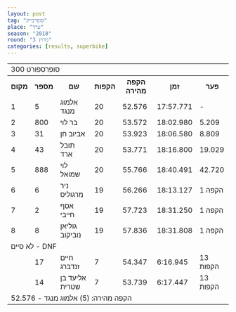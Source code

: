 ```yaml
---
layout: post
tag: "סופרבייק"
place: "ערד"
season: "2018"
round: "מרוץ 3"
categories: [results, superbike]
---
```

<table class="line_color">
    <tr>
        <td colspan="99" class="title_font">סופרספורט 300</td>
    </tr>
    <tr class="rnkh_bkcolor">
        <th class="rnkh_font">מקום</th>
        <th class="rnkh_font">מספר</th>
        <th class="rnkh_font">שם</th>
        <th class="rnkh_font">הקפות</th>
        <th class="rnkh_font">הקפה מהירה</th>
        <th class="rnkh_font">זמן</th>
        <th class="rnkh_font">פער</th>
    </tr>
    <tr class="rnk_bkcolor">
        <td class="rnk_font">1</td>
        <td class="rnk_font">5</td>
        <td class="rnk_font">אלמוג מנגד</td>
        <td class="rnk_font">20</td>
        <td class="rnk_font">52.576</td>
        <td class="rnk_font">17:57.771</td>
        <td class="rnk_font">-</td>
    </tr>
    <tr class="rnk_bkcolor">
        <td class="rnk_font">2</td>
        <td class="rnk_font">800</td>
        <td class="rnk_font">בר לוי</td>
        <td class="rnk_font">20</td>
        <td class="rnk_font">53.572</td>
        <td class="rnk_font">18:02.980</td>
        <td class="rnk_font">5.209</td>
    </tr>
    <tr class="rnk_bkcolor">
        <td class="rnk_font">3</td>
        <td class="rnk_font">31</td>
        <td class="rnk_font">אביוב חן</td>
        <td class="rnk_font">20</td>
        <td class="rnk_font">53.923</td>
        <td class="rnk_font">18:06.580</td>
        <td class="rnk_font">8.809</td>
    </tr>
    <tr class="rnk_bkcolor">
        <td class="rnk_font">4</td>
        <td class="rnk_font">43</td>
        <td class="rnk_font">תובל ארד</td>
        <td class="rnk_font">20</td>
        <td class="rnk_font">53.771</td>
        <td class="rnk_font">18:16.800</td>
        <td class="rnk_font">19.029</td>
    </tr>
    <tr class="rnk_bkcolor">
        <td class="rnk_font">5</td>
        <td class="rnk_font">888</td>
        <td class="rnk_font">לוי שמואל</td>
        <td class="rnk_font">20</td>
        <td class="rnk_font">55.766</td>
        <td class="rnk_font">18:40.491</td>
        <td class="rnk_font">42.720</td>
    </tr>
    <tr class="rnk_bkcolor">
        <td class="rnk_font">6</td>
        <td class="rnk_font">6</td>
        <td class="rnk_font">ניר מרגוליס</td>
        <td class="rnk_font">19</td>
        <td class="rnk_font">56.266</td>
        <td class="rnk_font">18:13.127</td>
        <td class="rnk_font">1 הקפה</td>
    </tr>
    <tr class="rnk_bkcolor">
        <td class="rnk_font">7</td>
        <td class="rnk_font">2</td>
        <td class="rnk_font">אסף חייבי</td>
        <td class="rnk_font">19</td>
        <td class="rnk_font">57.723</td>
        <td class="rnk_font">18:31.250</td>
        <td class="rnk_font">1 הקפה</td>
    </tr>
    <tr class="rnk_bkcolor">
        <td class="rnk_font">8</td>
        <td class="rnk_font">8</td>
        <td class="rnk_font">גוליאן נוביקוב</td>
        <td class="rnk_font">19</td>
        <td class="rnk_font">57.836</td>
        <td class="rnk_font">18:31.808</td>
        <td class="rnk_font">1 הקפה</td>
    </tr>
    <tr>
        <td colspan="99" class="subtitle_font">לא סיים - DNF</td>
    </tr>
    <tr class="rnk_bkcolor">
        <td class="rnk_font"></td>
        <td class="rnk_font">17</td>
        <td class="rnk_font">חיים זנדברג</td>
        <td class="rnk_font">7</td>
        <td class="rnk_font">54.347</td>
        <td class="rnk_font">6:16.945</td>
        <td class="rnk_font">13 הקפות</td>
    </tr>
    <tr class="rnk_bkcolor">
        <td class="rnk_font"></td>
        <td class="rnk_font">14</td>
        <td class="rnk_font">אליעד בן שטרית</td>
        <td class="rnk_font">7</td>
        <td class="rnk_font">53.739</td>
        <td class="rnk_font">6:17.447</td>
        <td class="rnk_font">13 הקפות</td>
    </tr>
    <tr>
        <td colspan="99" class="comment_font">הקפה מהירה: (5) אלמוג מנגד - 52.576</td>
    </tr>
</table>
